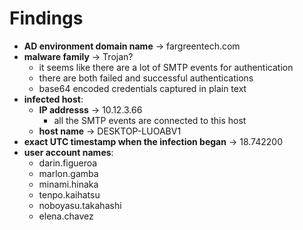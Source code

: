 # Findings

- **AD environment domain name** -> fargreentech.com
- **malware family** -> Trojan?
  - it seems like there are a lot of SMTP events for authentication
  - there are both failed and successful authentications
  - base64 encoded credentials captured in plain text
- **infected host**:
  - **IP addresss** -> 10.12.3.66
    - all the SMTP events are connected to this host
  - **host name** -> DESKTOP-LUOABV1
- **exact UTC timestamp when the infection began** -> 18.742200
- **user account names**:
  - darin.figueroa
  - marlon.gamba
  - minami.hinaka
  - tenpo.kaihatsu
  - noboyasu.takahashi
  - elena.chavez
